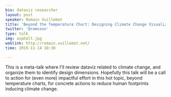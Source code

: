 ```yaml
---
bio: dataviz researcher
layout: post
speaker: Romain Vuillemot
title: 'Beyond the Temperature Chart: Designing Climate Change Visualizations for Impact'
twitter: '@romsson'
type: talk
img: asphalt.jpg
weblink: http://romain.vuillemot.net/
time: 2019-11-14 10:30

---
```

 This is a meta-talk where I'll review dataviz related to climate change, and organize them to identify design dimensions. Hopefully this talk will be a call to action for (even more) impactful effort in this hot topic, beyond temperature charts, for concrete actions to reduce human footprints inducing climate change.
